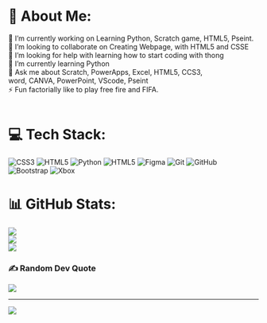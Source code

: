 # 💫 About Me:
🔭 I’m currently working on Learning Python, Scratch game, HTML5, Pseint.<br>👯 I’m looking to collaborate on Creating Webpage, with HTML5 and CSSE<br>🤝 I’m looking for help with learning how to start coding with thong<br>🌱 I’m currently learning Python<br>💬 Ask me about Scratch, PowerApps, Excel, HTML5, CCS3,<br> word, CANVA, PowerPoint, VScode, Pseint<br>⚡ Fun factorially like to play free fire and FIFA.<br><br>


# 💻 Tech Stack:
![CSS3](https://img.shields.io/badge/css3-%231572B6.svg?style=for-the-badge&logo=css3&logoColor=white) ![HTML5](https://img.shields.io/badge/html5-%23E34F26.svg?style=for-the-badge&logo=html5&logoColor=white) ![Python](https://img.shields.io/badge/python-3670A0?style=for-the-badge&logo=python&logoColor=ffdd54) ![HTML5](https://img.shields.io/badge/html5-%23E34F26.svg?style=for-the-badge&logo=html5&logoColor=white) ![Figma](https://img.shields.io/badge/figma-%23F24E1E.svg?style=for-the-badge&logo=figma&logoColor=white) ![Git](https://img.shields.io/badge/git-%23F05033.svg?style=for-the-badge&logo=git&logoColor=white) ![GitHub](https://img.shields.io/badge/github-%23121011.svg?style=for-the-badge&logo=github&logoColor=white) ![Bootstrap](https://img.shields.io/badge/bootstrap-%238511FA.svg?style=for-the-badge&logo=bootstrap&logoColor=white) ![Xbox](https://img.shields.io/badge/xbox-%23107C10.svg?style=for-the-badge&logo=xbox&logoColor=white)
# 📊 GitHub Stats:
![](https://github-readme-stats.vercel.app/api?username=Neirelys29&theme=synthwave&hide_border=false&include_all_commits=false&count_private=false)<br/>
![](https://github-readme-streak-stats.herokuapp.com/?user=Neirelys29&theme=synthwave&hide_border=false)<br/>
![](https://github-readme-stats.vercel.app/api/top-langs/?username=Neirelys29&theme=synthwave&hide_border=false&include_all_commits=false&count_private=false&layout=compact)

### ✍️ Random Dev Quote
![](https://quotes-github-readme.vercel.app/api?type=horizontal&theme=radical)

---
[![](https://visitcount.itsvg.in/api?id=Neirelys29&icon=0&color=0)](https://visitcount.itsvg.in)

<!-- Proudly created with GPRM ( https://gprm.itsvg.in ) -->